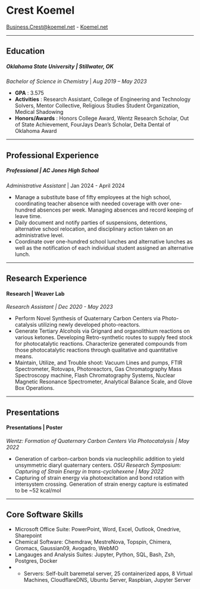 # **Crest Koemel**
Business.Crest@koemel.net - [Koemel.net](Koemel.net) 

--- 
## Education
##### Oklahoma State University |  Stillwater, OK
*Bachelor of Science in Chemistry* | *Aug 2019 – May 2023*
* **GPA** : 3.575
* **Activities** : Research Assistant, College of Engineering and Technology Solvers, Mentor Collective, Religious Studies Student Organization, Medical Shadowing
* **Honors/Awards** : Honors College Award, Wentz Research Scholar, Out of State Achievement, FourJays Dean’s Scholar, Delta Dental of Oklahoma Award
---
## Professional Experience
##### Professional | AC Jones High School
*Administrative Assistant* | Jan 2024 - April 2024
* Manage a substitute base of fifty employees at the high school, coordinating teacher absence with needed coverage with over one-hundred absences per week. Managing absences and record keeping of leave time.
* Daily document and notify parties of suspensions, detentions, alternative school relocation, and disciplinary action taken on an administrative level.
* Coordinate over one-hundred school lunches and alternative lunches as well as the notification of each individual student assigned an alternative lunch.
---
## Research Experience
#### Research | Weaver Lab
*Research Assistant | Dec 2020 - May 2023*
*  Perform Novel Synthesis of Quaternary Carbon Centers via Photo-catalysis utilizing newly developed photo-reactors.
* Generate Tertiary Alcohols via Grignard and organolithium reactions on various ketones. Developing Retro-synthetic routes to supply feed stock for photocatalytic reactions. Characterize generated compounds from
those photocatalytic reactions through qualitative and quantitative means.
* Maintain, Utilize, and Trouble shoot: Vacuum Lines and pumps, FTIR Spectrometer, Rotovaps, Photoreactors, Gas Chromatography Mass Spectroscopy machine, Flash Chromatography Systems, Nuclear Magnetic Resonance Spectrometer, Analytical Balance Scale, and Glove Box Operations.
---
## Presentations
#### Presentations | Poster
*Wentz: Formation of Quaternary Carbon Centers Via Photocatalysis | May 2022*
* Generation of carbon-carbon bonds via nucleophilic addition to yield unsymmetric diaryl quaternary centers.
*OSU Research Symposium: Capturing of Strain Energy in trans-cyclohexene | May 2022*
* Capturing of strain energy via photoexcitation and bond rotation with intersystem crossing. Generation of strain energy capture is estimated to be ~52 kcal/mol
--- 
## Core Software Skills
* Microsoft Office Suite: PowerPoint, Word, Excel, Outlook, Onedrive, Sharepoint
* Chemical Software: Chemdraw, MestreNova, Topspin, Chimera, Gromacs, Gaussian09, Avogadro, WebMO
* Langauges and Analysis Suites: Jupyter, Python, SQL, Bash, Zsh, Postgres, Docker
* * Servers: Self-built baremetal server, 25 containerized apps, 8 Virtual Machines, CloudflareDNS, Ubuntu Server, Raspbian, Jupyter Server











